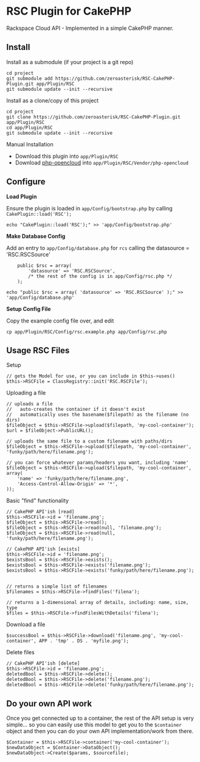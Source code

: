 RSC Plugin for CakePHP
========================

Rackspace Cloud API - Implemented in a simple CakePHP manner.

Install
-----------------------

Install as a submodule (if your project is a git repo)

```
cd project
git submodule add https://github.com/zeroasterisk/RSC-CakePHP-Plugin.git app/Plugin/RSC
git submodule update --init --recursive
```

Install as a clone/copy of this project

```
cd project
git clone https://github.com/zeroasterisk/RSC-CakePHP-Plugin.git app/Plugin/RSC
cd app/Plugin/RSC
git submodule update --init --recursive
```

Manual Installation

* Download this plugin into `app/Plugin/RSC`
* Download [php-opencloud](https://github.com/rackspace/php-opencloud) into `app/Plugin/RSC/Vendor/php-opencloud`


Configure
----------------------

**Load Plugin**

Ensure the plugin is loaded in `app/Config/bootstrap.php` by calling `CakePlugin::load('RSC');`

```
echo "CakePlugin::load('RSC');" >> 'app/Config/bootstrap.php'
```

**Make Database Config**

Add an entry to `app/Config/database.php` for `rcs` calling the datasource = 'RSC.RSCSource'

```
	public $rsc = array(
		'datasource' => 'RSC.RSCSource',
		/* the rest of the config is in app/Config/rsc.php */
	);
```

```
echo "public $rsc = array( 'datasource' => 'RSC.RSCSource' );" >> 'app/Config/database.php'
```

**Setup Config File**

Copy the example config file over, and edit

```
cp app/Plugin/RSC/Config/rsc.example.php app/Config/rsc.php
```

Usage RSC Files
-----------------------

Setup

```
// gets the Model for use, or you can include in $this->uses()
$this->RSCFile = ClassRegistry::init('RSC.RSCFile');
```

Uploading a file

```
// uploads a file
//   auto-creates the container if it doesn't exist
//   automatically uses the basename($filepath) as the filename (no dirs)
$fileObject = $this->RSCFile->upload($filepath, 'my-cool-container');
$url = $fileObject->PublicURL();

// uploads the same file to a custom filename with paths/dirs
$fileObject = $this->RSCFile->upload($filepath, 'my-cool-container', 'funky/path/here/filename.png');

// you can force whatever params/headers you want, including 'name'
$fileObject = $this->RSCFile->upload($filepath, 'my-cool-container', array(
	'name' => 'funky/path/here/filename.png',
	'Access-Control-Allow-Origin' => '*',
));
```

Basic "find" functionality

```
// CakePHP API'ish [read]
$this->RSCFile->id = 'filename.png';
$fileObject = $this->RSCFile->read();
$fileObject = $this->RSCFile->read(null, 'filename.png');
$fileObject = $this->RSCFile->read(null, 'funky/path/here/filename.png');

// CakePHP API'ish [exists]
$this->RSCFile->id = 'filename.png';
$existsBool = $this->RSCFile->exists();
$existsBool = $this->RSCFile->exists('filename.png');
$existsBool = $this->RSCFile->exists('funky/path/here/filename.png');


// returns a simple list of filenames
$filenames = $this->RSCFile->findFiles('filena');

// returns a 1-dimensional array of details, including: name, size, type
$files = $this->RSCFile->findFilesWithDetails('filena');
```

Download a file

```
$successBool = $this->RSCFile->download('filename.png', 'my-cool-container', APP . 'tmp' . DS . 'myfile.png');
```

Delete files

```
// CakePHP API'ish [delete]
$this->RSCFile->id = 'filename.png';
deletedBool = $this->RSCFile->delete();
deletedBool = $this->RSCFile->delete('filename.png');
deletedBool = $this->RSCFile->delete('funky/path/here/filename.png');
```

Do your own API work
--------------------------

Once you get connected up to a container, the rest of the API setup is very
simple... so you can easily use this model to get you to the `$container`
object and then you can do your own API implementation/work from there.

```
$Container = $this->RSCFile->container('my-cool-container');
$newDataObject = $Container->DataObject();
$newDataObject->Create($params, $sourcefile);
```

